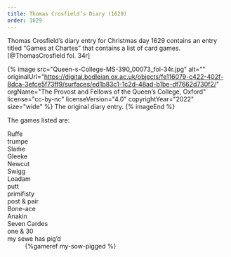 ```yaml
---
title: Thomas Crosfield’s Diary (1629)
order: 1629
---
```


<p class="lead">Thomas Crosfield’s diary entry for Christmas day 1629 contains an entry titled “Games at Chartes” that contains a list of card games.[@ThomasCrosfield fol. 34r]</p>

{% image src="Queen-s-College-MS-390_00073_fol-34r.jpg" alt=""
    originalUrl="https://digital.bodleian.ox.ac.uk/objects/fe116079-c422-402f-8dca-3efce5f73ff9/surfaces/ed1b83c1-1c2d-48ad-b1be-df7662d730f2/"
    orgName="The Provost and Fellows of the Queen’s College, Oxford"
    license="cc-by-nc" licenseVersion="4.0"
    copyrightYear="2022" size="wide" %}
The original diary entry.
{% imageEnd %}

The games listed are:

<dl>
<dt>Ruffe</dt>
<dt>trumpe</dt>
<dt>Slam̃e</dt>
<dt>Gleeke</dt>
<dt>Newcut</dt>
<dt>Swigg</dt>
<dt>Loadam</dt>
<dt>putt</dt>
<dt>primifisty</dt>
<dt>post & pair</dt>
<dt>Bone-ace</dt>
<dt>Anakin</dt>
<dt>Seven Cardes</dt>
<dt>one & 30</dt>
<dt>my sewe has pig’d</dt><dd>{%gameref my-sow-pigged %}</dd>
</dl>

